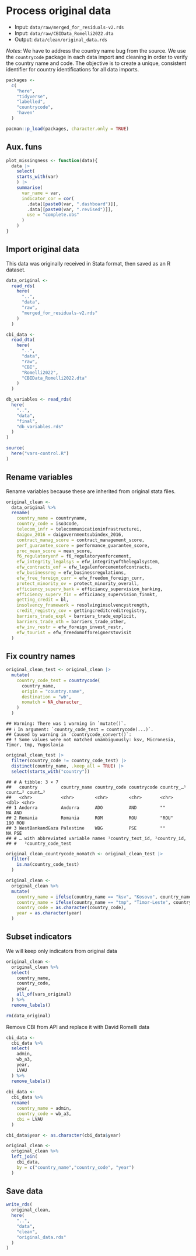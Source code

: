 # Process original data

- Input: `data/raw/merged_for_residuals-v2.rds`
- Input: `data/raw/CBIData_Romelli2022.dta`
- Output: `data/clean/original_data.rds`

*Notes*: We have to address the country name bug from the source. We use the `countrycode` package in each data import and cleaning in order to verify the country name and code. The objective is to create a unique, consistent identifier for country identifications for all data imports.


```r
packages <-
  c(
    "here",
    "tidyverse",
    "labelled",
    "countrycode",
    'haven'
  )

pacman::p_load(packages, character.only = TRUE)
```

## Aux. funs


```r
plot_missingness <- function(data){
  data |> 
    select(
    starts_with(var)
    ) |> 
    summarise(
      var_name = var,
      indicator_cor = cor(
        .data[[paste0(var, ".dashboard")]],
        .data[[paste0(var, ".revised")]],
        use = "complete.obs"
      )
    )
}
```

## Import original data

This data was originally received in Stata format, then saved as an R dataset.


```r
data_original <-
  read_rds(
    here(
      "..",
      "data",
      "raw",
      "merged_for_residuals-v2.rds"
    )
  )
```



```r
cbi_data <-
  read_dta(
    here(
      "..",
      "data",
      "raw",
      "CBI",
      "Romelli2022",
      "CBIData_Romelli2022.dta"
    )
  )

db_variables <- read_rds(
  here(
    "..",
    "data",
    "final",
    "db_variables.rds"
  )
)

source(
  here("vars-control.R")
)
```

## Rename variables

Rename variables because these are inherited from original stata files.


```r
original_clean <-
  data_original %>%
  rename(
    country_name = countryname,
    country_code = iso3code,
    telecom_infr = telecommunicationinfrastructurei,
    daigov_2016 = daigovernmentsubindex_2016,
    contract_manag_score = contract_management_score,
    perf_guarantee_score = performance_guarantee_score,
    proc_mean_score = mean_score,
    f6_regulatoryenf = f6_regulatoryenforcement,
    efw_integrity_legalsys = efw_integrityofthelegalsystem,
    efw_contracts_enf = efw_legalenforcementofcontracts,
    efw_businessreg = efw_businessregulations,
    efw_free_foreign_curr = efw_freedom_foreign_curr,
    protect_minority_ov = protect_minority_overall,
    efficiency_superv_bank = efficiancy_supervision_banking,
    efficiency_superv_fin = efficiancy_supervision_finmkt,
    getting_credit = bl,
    insolvency_framework = resolvinginsolvencystrength,
    credit_registry_cov = gettingcreditcreditregistry,
    barriers_trade_expl = barriers_trade_explicit,
    barriers_trade_oth = barriers_trade_other,
    efw_inv_restr = efw_foreign_invest_restr,
    efw_tourist = efw_freedomofforeignerstovisit
  )
```

## Fix country names


```r
original_clean_test <- original_clean |> 
  mutate(
    country_code_test = countrycode(
      country_name, 
      origin = "country.name", 
      destination = "wb",
      nomatch = NA_character_
    )
  )
```

```
## Warning: There was 1 warning in `mutate()`.
## ℹ In argument: `country_code_test = countrycode(...)`.
## Caused by warning in `countrycode_convert()`:
## ! Some values were not matched unambiguously: ksv, Micronesia, Timor, tmp, Yugoslavia
```

```r
original_clean_test |> 
  filter(country_code != country_code_test) |> 
  distinct(country_name, .keep_all = TRUE) |> 
  select(starts_with("country"))
```

```
## # A tibble: 3 × 7
##   country         country_name country_code countrycode country_…¹ count…² count…³
##   <chr>           <chr>        <chr>        <chr>       <chr>        <dbl> <chr>  
## 1 Andorra         Andorra      ADO          AND         ""              NA AND    
## 2 Romania         Romania      ROM          ROU         "ROU"          190 ROU    
## 3 WestBankandGaza Palestine    WBG          PSE         ""              NA PSE    
## # … with abbreviated variable names ¹​country_text_id, ²​country_id,
## #   ³​country_code_test
```

```r
original_clean_countrycode_nomatch <- original_clean_test |> 
  filter(
    is.na(country_code_test)
  )

original_clean <-
  original_clean %>%
  mutate(
    country_name = ifelse(country_name == "ksv", "Kosovo", country_name),
    country_name = ifelse(country_name == "tmp", "Timor-Leste", country_name),
    country_code = as.character(country_code),
    year = as.character(year)
  )
```

## Subset indicators

We will keep only indicators from original data


```r
original_clean <-
  original_clean %>%
  select(
    country_name,
    country_code,
    year,
    all_of(vars_original)
  ) %>%
  remove_labels()

rm(data_original)
```

Remove CBI from API and replace it with David Romelli data

```r
cbi_data <-
  cbi_data %>%
  select(
    admin,
    wb_a3,
    year,
    LVAU
  ) %>%
  remove_labels()
  
cbi_data <-
  cbi_data %>%
  rename(
    country_name = admin,
    country_code = wb_a3,
    cbi = LVAU
  )

cbi_data$year <- as.character(cbi_data$year)

original_clean <-
  original_clean %>%
  left_join(
    cbi_data,
    by = c("country_name","country_code", "year")
  )
```

## Save data


```r
write_rds(
  original_clean,
  here(
    "..",
    "data",
    "clean",
    "original_data.rds"
  )
)
```
